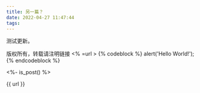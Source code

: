 ```yaml
---
title: 另一篇？
date: 2022-04-27 11:47:44
tags:
---
```


测试更新。

版权所有，转载请注明链接 <% =url >
{% codeblock %}
alert('Hello World!');
{% endcodeblock %}

<%- is_post() %>

{{ url }}